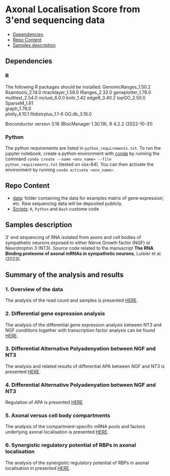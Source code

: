 # Axonal Localisation Score from 3'end sequencing data


-   [Dependencies](#Dependencies)
-   [Repo Content](#Repo-Content)
-   [Samples description](#Samples_description)

## Dependencies
### R
The following R packages should be installed:
GenomicRanges_1.50.2
Rsamtools_2.14.0
rtracklayer_1.58.0
IRanges_2.32.0
geneplotter_1.76.0
multtest_2.54.0
mclust_6.0.0
knitr_1.42
edgeR_3.40.2
topGO_2.50.0         
SparseM_1.81         
graph_1.76.0         
plotly_4.10.1
fitdistrplus_1.1-8
GO.db_3.16.0 

Bioconductor version 3.16 (BiocManager 1.30.19), R 4.2.2 (2022-10-31)

### Python
The python requirements are listed in `python_requirements.txt`. 
To run the jupyter notebook, create a python environment with [conda](https://docs.conda.io/en/latest/) by running the command `conda create --name <env_name> --file python_requirements.txt` (tested on osx-64). You can then activate the environment by running `conda activate <env_name>`.


## Repo Content
* [data](./data): folder containing the data for examples matrix of gene expression; etc. Raw sequencing data will be deposited publicly.
* [Scripts](./scripts): `R`, `Python` and `Bash` custome code

## Samples description
3’ end sequencing of RNA isolated from axons and cell bodies of sympathetic neurons exposed to either Nerve Growth factor (NGF) or Neurotrophin 3 (NT3). 
Source code related to the manuscript **The RNA Binding proteome of axonal mRNAs in sympathetic neurons**, Luisier et al. (2023).

## Summary of the analysis and results

### 1. Overview of the data
The analysis of the read count and samples is presented [HERE](https://htmlpreview.github.io/?https://github.com/RLuisier/AxonLoc/blob/main/1_overview_data.html).

### 2. Differential gene expression analysis
The analysis of the differential gene expression analysis between NT3 and NGF conditions together with transcription factor analysis can be found [HERE](https://htmlpreview.github.io/?https://github.com/RLuisier/AxonLoc/blob/main/DGE_cell_body.html).


### 3. Differential Alternative Polyadenyation between NGF and NT3
The analysis and related results of differential APA between NGF and NT3 is presented [HERE](https://htmlpreview.github.io/?https://github.com/RLuisier/AxonLoc/blob/main/Differential_APA_CB.html).

### 4. Differential Alternative Polyadenyation between NGF and NT3
Regulation of APA is presented [HERE](https://htmlpreview.github.io/?https://github.com/RLuisier/AxonLoc/blob/main/Regulation_APA.html)

### 5. Axonal versus cell body compartments
The analysis of the compartment-specific mRNA pools and factors underlying axonal localisation is presented [HERE](https://htmlpreview.github.io/?https://github.com/RLuisier/AxonLoc/blob/main/Analysis_compartment.html).

### 6. Synergistic regulatory potential of RBPs in axonal localisation
The analysis of the synergistic regulatory potential of RBPs in axonal localisation in presented [HERE](https://htmlpreview.github.io/?https://github.com/RLuisier/AxonLoc/blob/main/6_RBP_regulome_localisation.html).












